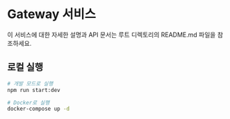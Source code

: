# Gateway 서비스

이 서비스에 대한 자세한 설명과 API 문서는 루트 디렉토리의 README.md 파일을 참조하세요.

## 로컬 실행

```bash
# 개발 모드로 실행
npm run start:dev

# Docker로 실행
docker-compose up -d
```
